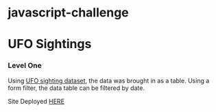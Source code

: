 # javascript-challenge

<h1>UFO Sightings</h1>

<h3>Level One</h3>
Using <a href="static/js/data.js">UFO sighting dataset</a>, the data was brought in as a table. Using a form filter, the data table can be filtered by date.

Site Deployed <a href="https://ehislope.github.io/javascript-challenge/">HERE</a>